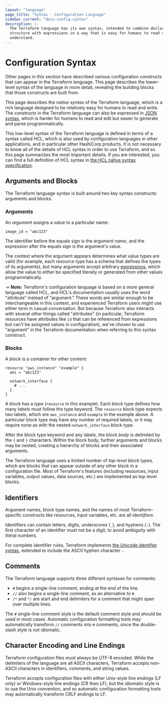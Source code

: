 ```yaml
---
layout: "language"
page_title: "Syntax - Configuration Language"
sidebar_current: "docs-config-syntax"
description: |-
  The Terraform language has its own syntax, intended to combine declarative
  structure with expressions in a way that is easy for humans to read and
  understand.
---
```


# Configuration Syntax

Other pages in this section have described various configuration constructs
that can appear in the Terraform language. This page describes the lower-level
syntax of the language in more detail, revealing the building blocks that
those constructs are built from.

This page describes the _native syntax_ of the Terraform language, which is
a rich language designed to be relatively easy for humans to read and write.
The constructs in the Terraform language can also be expressed in
[JSON syntax](/docs/language/syntax/json.html), which is harder for humans
to read and edit but easier to generate and parse programmatically.

This low-level syntax of the Terraform language is defined in terms of a
syntax called _HCL_, which is also used by configuration languages in
other applications, and in particular other HashiCorp products.
It is not necessary to know all of the details of HCL syntax in
order to use Terraform, and so this page summarizes the most important
details. If you are interested, you can find a full definition of HCL
syntax in
[the HCL native syntax specification](https://github.com/hashicorp/hcl/blob/main/hclsyntax/spec.md).

## Arguments and Blocks

The Terraform language syntax is built around two key syntax constructs:
arguments and blocks.

### Arguments

An _argument_ assigns a value to a particular name:

```hcl
image_id = "abc123"
```

The identifier before the equals sign is the _argument name_, and the expression
after the equals sign is the argument's value.

The context where the argument appears determines what value types are valid
(for example, each resource type has a schema that defines the types of its
arguments), but many arguments accept arbitrary
[expressions](/docs/language/expressions/index.html), which allow the value to
either be specified literally or generated from other values programmatically.

-> **Note:** Terraform's configuration language is based on a more general
language called HCL, and HCL's documentation usually uses the word "attribute"
instead of "argument." These words are similar enough to be interchangeable in
this context, and experienced Terraform users might use either term in casual
conversation. But because Terraform also interacts with several _other_ things
called "attributes" (in particular, Terraform resources have attributes like
`id` that can be referenced from expressions but can't be assigned values in
configuration), we've chosen to use "argument" in the Terraform documentation
when referring to this syntax construct.

### Blocks

A _block_ is a container for other content:

```hcl
resource "aws_instance" "example" {
  ami = "abc123"

  network_interface {
    # ...
  }
}
```

A block has a _type_ (`resource` in this example). Each block type defines
how many _labels_ must follow the type keyword. The `resource` block type
expects two labels, which are `aws_instance` and `example` in the example above.
A particular block type may have any number of required labels, or it may
require none as with the nested `network_interface` block type.

After the block type keyword and any labels, the block _body_ is delimited
by the `{` and `}` characters. Within the block body, further arguments
and blocks may be nested, creating a hierarchy of blocks and their associated
arguments.

The Terraform language uses a limited number of _top-level block types,_ which
are blocks that can appear outside of any other block in a configuration file.
Most of Terraform's features (including resources, input variables, output
values, data sources, etc.) are implemented as top-level blocks.

## Identifiers

Argument names, block type names, and the names of most Terraform-specific
constructs like resources, input variables, etc. are all _identifiers_.

Identifiers can contain letters, digits, underscores (`_`), and hyphens (`-`).
The first character of an identifier must not be a digit, to avoid ambiguity
with literal numbers.

For complete identifier rules, Terraform implements
[the Unicode identifier syntax](http://unicode.org/reports/tr31/), extended to
include the ASCII hyphen character `-`.

## Comments

The Terraform language supports three different syntaxes for comments:

* `#` begins a single-line comment, ending at the end of the line.
* `//` also begins a single-line comment, as an alternative to `#`.
* `/*` and `*/` are start and end delimiters for a comment that might span
  over multiple lines.

The `#` single-line comment style is the default comment style and should be
used in most cases. Automatic configuration formatting tools may automatically
transform `//` comments into `#` comments, since the double-slash style is
not idiomatic.

## Character Encoding and Line Endings

Terraform configuration files must always be UTF-8 encoded. While the
delimiters of the language are all ASCII characters, Terraform accepts
non-ASCII characters in identifiers, comments, and string values.

Terraform accepts configuration files with either Unix-style line endings
(LF only) or Windows-style line endings (CR then LF), but the idiomatic style
is to use the Unix convention, and so automatic configuration formatting tools
may automatically transform CRLF endings to LF.
